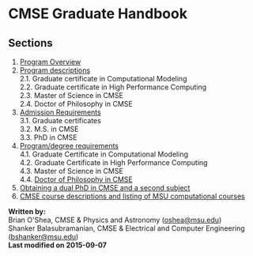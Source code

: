 # CMSE Graduate Handbook

## Sections

1. [Program Overview](./Program_Overview.html)
2. [Program descriptions](./Program_Descriptions.html)  
	2.1. Graduate certificate in Computational Modeling  
	2.2. Graduate certificate in High Performance Computing  
	2.3. Master of Science in CMSE  	
	2.4. Doctor of Philosophy in CMSE  	
3. [Admission Requirements](./Admission_Requirements.html)  
    3.1. Graduate certificates  
    3.2. M.S. in CMSE  
    3.3. PhD in CMSE  
4. [Program/degree requirements](./Program_Requirements.html)  
    4.1. Graduate Certificate in Computational Modeling  
    4.2. Graduate Certificate in High Performance Computing  
    4.3. Master of Science in CMSE  
    4.4. [Doctor of Philosophy in CMSE](./PhD_Program_Requirements.html) 
5. [Obtaining a dual PhD in CMSE and a second subject](./Obtaining_Dual_PhD.html)
6. [CMSE course descriptions and listing of MSU computational courses](./Course_Descriptions.html)



**Written by:**  
Brian O'Shea, CMSE & Physics and Astronomy ([oshea@msu.edu](mailto:oshea@msu.edu))  
Shanker Balasubramanian, CMSE & Electrical and Computer Engineering  ([bshanker@msu.edu](mailto:bshanker@msu.edu))  
**Last modified on 2015-09-07**

